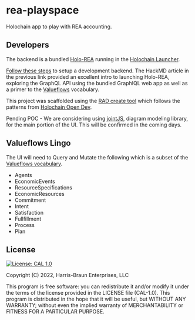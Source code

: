 # rea-playspace
Holochain app to play with REA accounting.

##  Developers

The backend is a bundled [Holo-REA](https://github.com/holo-rea/holo-rea) running in the [Holochain Launcher](https://github.com/holochain/launcher). 

[Follow these steps](https://github.com/Connoropolous/holo-rea/releases/tag/v0.0.14-alpha) to setup a development backend. The HackMD article in the previous link provided an excellent intro to launching Holo-REA, exploring the GraphQL API using the bundled GraphIQL web app as well as a primer to the [Valueflows](https://www.valueflo.ws/) vocabulary.

This project was scaffolded using the [RAD create tool](https://www.npmjs.com/package/@holochain-open-dev/create) which follows the patterns from [Holochain Open Dev](https://holochain-open-dev.github.io/).

Pending POC - We are considering using [jointJS](https://www.jointjs.com), diagram modeling library, for the main portion of the UI. This will be confirmed in the coming days.

## Valueflows Lingo

The UI will need to Query and Mutate the following which is a subset of the [Valueflows vocabulary](https://www.valueflo.ws/specification/uml/).
- Agents
- EconomicEvents
- ResourceSpecifications
- EconomicResources
- Commitment
- Intent
- Satisfaction
- Fullfillment
- Process
- Plan

## License
[![License: CAL 1.0](https://img.shields.io/badge/License-CAL%201.0-blue.svg)](https://github.com/holochain/cryptographic-autonomy-license)

  Copyright (C) 2022, Harris-Braun Enterprises, LLC

This program is free software: you can redistribute it and/or modify it under the terms of the license
provided in the LICENSE file (CAL-1.0).  This program is distributed in the hope that it will be useful,
but WITHOUT ANY WARRANTY; without even the implied warranty of MERCHANTABILITY or FITNESS FOR A PARTICULAR PURPOSE.
